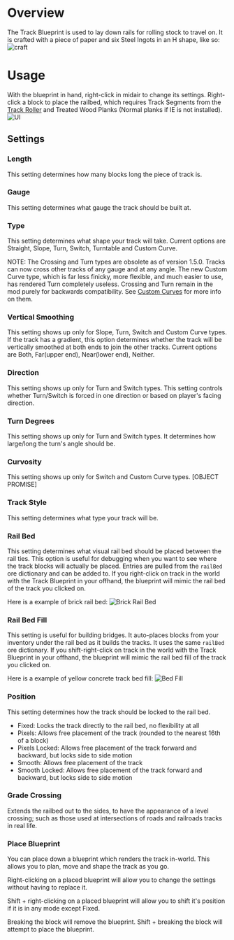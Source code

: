 # Overview
The Track Blueprint is used to lay down rails for rolling stock to travel on. It is crafted with a piece of paper and six Steel Ingots in an H shape, like so:
![craft](immersiverailroading:wiki/images/track1.png)

# Usage
With the blueprint in hand, right-click in midair to change its settings. Right-click a block to place the railbed, which requires Track Segments from the [Track Roller](immersiverailroading:wiki/en_us/machines/track_roller.md) and Treated Wood Planks (Normal planks if IE is not installed).
![UI](immersiverailroading:wiki/images/track_gui.png)

## Settings
### Length
This setting determines how many blocks long the piece of track is.

### Gauge
This setting determines what gauge the track should be built at.

### Type
This setting determines what shape your track will take. Current options are Straight, Slope, Turn, Switch, Turntable and Custom Curve.

NOTE: The Crossing and Turn types are obsolete as of version 1.5.0. Tracks can now cross other tracks of any gauge and at any angle. The new Custom Curve type, which is far less finicky, more flexible, and much easier to use, has rendered Turn completely useless. Crossing and Turn remain in the mod purely for backwards compatibility. See [Custom Curves](immersiverailroading:wiki/en_us/custom_curves.md) for more info on them.

### Vertical Smoothing
This setting shows up only for Slope, Turn, Switch and Custom Curve types. If the track has a gradient, this option determines whether the track will be vertically smoothed at both ends to join the other tracks. Current options are Both, Far(upper end), Near(lower end), Neither.

### Direction
This setting shows up only for Turn and Switch types. This setting controls whether Turn/Switch is forced in one direction or based on player's facing direction.

### Turn Degrees
This setting shows up only for Turn and Switch types. It determines how large/long the turn's angle should be.

### Curvosity
This setting shows up only for Switch and Custom Curve types.
[OBJECT PROMISE]

### Track Style
This setting determines what type your track will be.

### Rail Bed
This setting determines what visual rail bed should be placed between the rail ties.  This option is useful for debugging when you want to see where the track blocks will actually be placed. Entries are pulled from the `railBed` ore dictionary and can be added to. If you right-click on track in the world with the Track Blueprint in your offhand, the blueprint will mimic the rail bed of the track you clicked on.

Here is a example of brick rail bed:
![Brick Rail Bed](immersiverailroading:wiki/images/track3.png)

### Rail Bed Fill
This setting is useful for building bridges.  It auto-places blocks from your inventory under the rail bed as it builds the tracks. It uses the same `railBed` ore dictionary. If you shift-right-click on track in the world with the Track Blueprint in your offhand, the blueprint will mimic the rail bed fill of the track you clicked on.

Here is a example of yellow concrete track bed fill:
![Bed Fill](immersiverailroading:wiki/images/track4.png)

### Position
This setting determines how the track should be locked to the rail bed.
* Fixed: Locks the track directly to the rail bed, no flexibility at all
* Pixels: Allows free placement of the track (rounded to the nearest 16th of a block)
* Pixels Locked: Allows free placement of the track forward and backward, but locks side to side motion
* Smooth: Allows free placement of the track
* Smooth Locked: Allows free placement of the track forward and backward, but locks side to side motion

### Grade Crossing
Extends the railbed out to the sides, to have the appearance of a level crossing; such as those used at intersections of roads and railroads tracks in real life.

### Place Blueprint

You can place down a blueprint which renders the track in-world.  This allows you to plan, move and shape the track as you go.

Right-clicking on a placed blueprint will allow you to change the settings without having to replace it.

Shift \+ right-clicking on a placed blueprint will allow you to shift it's position if it is in any mode except Fixed.

Breaking the block will remove the blueprint.  Shift \+ breaking the block will attempt to place the blueprint.
